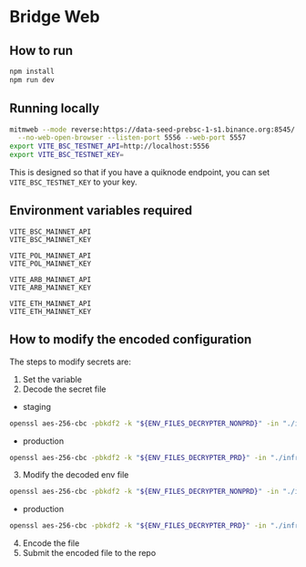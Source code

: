 <!-- trunk-ignore-all(markdownlint/MD029) -->

# Bridge Web

## How to run

```sh
npm install
npm run dev
```

## Running locally

```sh
mitmweb --mode reverse:https://data-seed-prebsc-1-s1.binance.org:8545/ \
  --no-web-open-browser --listen-port 5556 --web-port 5557
export VITE_BSC_TESTNET_API=http://localhost:5556
export VITE_BSC_TESTNET_KEY=
```

This is designed so that if you have a quiknode endpoint, you can set
`VITE_BSC_TESTNET_KEY` to your key.

## Environment variables required

```
VITE_BSC_MAINNET_API
VITE_BSC_MAINNET_KEY

VITE_POL_MAINNET_API
VITE_POL_MAINNET_KEY

VITE_ARB_MAINNET_API
VITE_ARB_MAINNET_KEY

VITE_ETH_MAINNET_API
VITE_ETH_MAINNET_KEY
```


## How to modify the encoded configuration

The steps to modify secrets are:

1. Set the variable
2. Decode the secret file

- staging

```sh
openssl aes-256-cbc -pbkdf2 -k "${ENV_FILES_DECRYPTER_NONPRD}" -in "./infra/environment/staging/.env.enc" -out "./infra/environment/staging/.env" -d
```

- production

```sh
openssl aes-256-cbc -pbkdf2 -k "${ENV_FILES_DECRYPTER_PRD}" -in "./infra/environment/production/.env.enc" -out "./infra/environment/production/.env" -d
```

3. Modify the decoded env file

```sh
openssl aes-256-cbc -pbkdf2 -k "${ENV_FILES_DECRYPTER_NONPRD}" -in "./infra/environment/staging/.env" -out "./infra/environment/staging/.env.enc"
```

- production

```sh
openssl aes-256-cbc -pbkdf2 -k "${ENV_FILES_DECRYPTER_PRD}" -in "./infra/environment/production/.env" -out "./infra/environment/production/.env.enc"
```

4. Encode the file
5. Submit the encoded file to the repo

